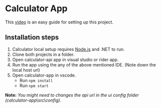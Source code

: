 # Calculator App

This [video](https://drive.google.com/file/d/1vrSJZqPxpIexCAv9wBrOMc5wKNstJg9p/view) is an easy guide for setting up this project.

## Installation steps

 1. Calculator local setup requires [Node.js](https://nodejs.org/) and
    .NET to run.
2. Clone both projects in a folder.    
3. Open calculator-api app in visual studio or rider app.    
4. Run the app using the any of the above mentioned IDE. (Note down the local host url)
5. Open calculator-app in vscode.
	* Run `npm install`
	* Run `npm start`

**Note:** *You might need to changes the api url in the ui config folder (calculator-app\src\config).*

